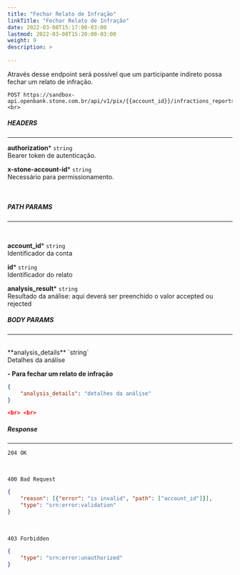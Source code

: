 ```yaml
---
title: "Fechar Relato de Infração"
linkTitle: "Fechar Relato de Infração"
date: 2022-03-08T15:17:00-03:00
lastmod: 2022-03-08T15:20:00-03:00
weight: 9
description: >
  
---
```


Através desse endpoint será possível que um participante indireto possa fechar um relato de infração.


```
POST https://sandbox-api.openbank.stone.com.br/api/v1/pix/{{account_id}}/infractions_reports/{{id}}/actions/{{analysis_result}}
<br>
```

##### **HEADERS**
---

**authorization*** `string`
<br> Bearer token de autenticação.

**x-stone-account-id*** `string`
<br> Necessário para permissionamento.

<br>

##### **PATH PARAMS**
---
<br>

**account_id*** `string`
<br>Identificador da conta

**id*** `string`
<br>Identificador do relato

**analysis_result*** `string`
<br>Resultado da análise: aqui deverá ser preenchido o valor accepted ou rejected

##### **BODY PARAMS**
---
<br>
**analysis_details** `string`
<br> Detalhes da análise

**- Para fechar um relato de infração**


```json
{
    "analysis_details": "detalhes da análise"
}

<br> <br> 
```

##### **Response**
---

```
204 OK
```

<br>

```
400 Bad Request
```

```json
{
    "reason": [{"error": "is invalid", "path": ["account_id"]}],
    "type": "srn:error:validation"
}
```

<br>

```
403 Forbidden
```

```json
{
    "type": "srn:error:unauthorized"
}
```
